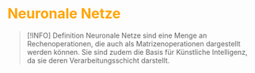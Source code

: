 # <font color = "orange">Neuronale Netze</font>
>[!INFO] Definition
>Neuronale Netze sind eine Menge an Rechenoperationen, die auch als Matrizenoperationen dargestellt werden können. Sie sind zudem die Basis für Künstliche Intelligenz, da sie deren Verarbeitungsschicht darstellt.